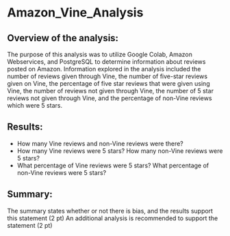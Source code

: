 # Amazon_Vine_Analysis


## Overview of the analysis:

The purpose of this analysis was to utilize Google Colab, Amazon Webservices, and PostgreSQL to determine information about reviews posted on Amazon. Information explored in the analysis included the number of reviews given through Vine, the number of five-star reviews given on Vine, the percentage of five star reviews that were given using Vine, the number of reviews not given through Vine, the number of 5 star reviews not given through Vine, and the percentage of non-Vine reviews which were 5 stars. 

## Results:

* How many Vine reviews and non-Vine reviews were there?
* How many Vine reviews were 5 stars? How many non-Vine reviews were 5 stars?
* What percentage of Vine reviews were 5 stars? What percentage of non-Vine reviews were 5 stars?

## Summary:

The summary states whether or not there is bias, and the results support this statement (2 pt)
An additional analysis is recommended to support the statement (2 pt)

